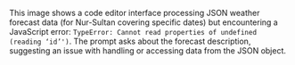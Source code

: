 This image shows a code editor interface processing JSON weather forecast data (for Nur-Sultan covering specific dates) but encountering a JavaScript error: `TypeError: Cannot read properties of undefined (reading ‘id’')`. The prompt asks about the forecast description, suggesting an issue with handling or accessing data from the JSON object.